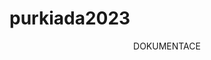 # purkiada2023
<!DOCTYPE html>
<html lang="cs">
  <head></head>
  <body>
    <header>DOKUMENTACE</header>
  </body>
</html>
